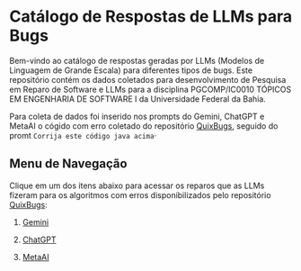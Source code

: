 # Catálogo de Respostas de LLMs para Bugs

Bem-vindo ao catálogo de respostas geradas por LLMs (Modelos de Linguagem de Grande Escala) para diferentes tipos de bugs. Este repositório contém os dados coletados para desenvolvimento de Pesquisa em Reparo de Software e LLMs para a disciplina PGCOMP/IC0010 TÓPICOS EM ENGENHARIA DE SOFTWARE I da Universidade Federal da Bahia.

Para coleta de dados foi inserido nos prompts do Gemini, ChatGPT e MetaAI o cógido com erro coletado do repositório [QuixBugs](https://github.com/jkoppel/QuixBugs), seguido do promt `Corrija este código java acima`·

## Menu de Navegação

Clique em um dos itens abaixo para acessar os reparos que as LLMs fizeram para os algoritmos com erros disponibilizados pelo repositório [QuixBugs](https://github.com/jkoppel/QuixBugs):

1. [Gemini](https://github.com/ERONILDOJUNIOR/ReparoDeSoftwareComLLM/tree/main/Gemini-Responses)

2. [ChatGPT](https://github.com/ERONILDOJUNIOR/ReparoDeSoftwareComLLM/tree/main/GPT-Responses)

3. [MetaAI](https://github.com/ERONILDOJUNIOR/ReparoDeSoftwareComLLM/tree/main/MetaAI-Responses)
